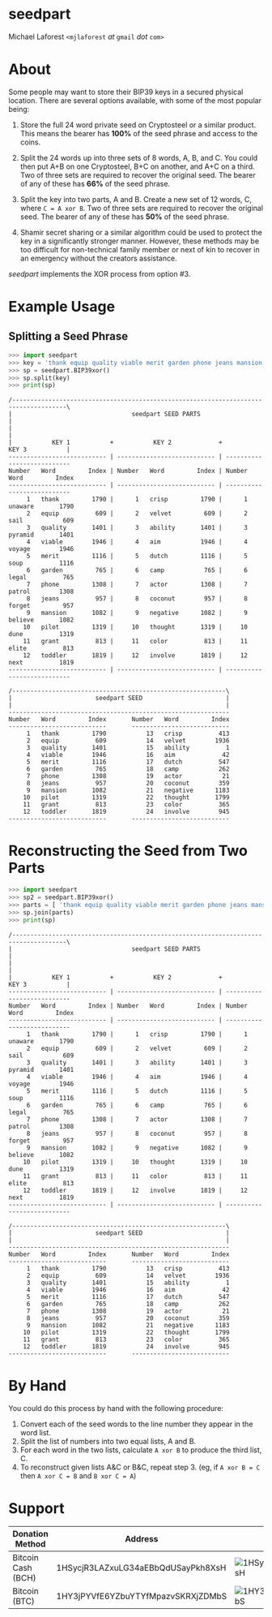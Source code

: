 # seedpart

Michael Laforest `<mjlaforest` *at* `gmail` *dot* `com>`


# About

Some people may want to store their BIP39 keys in a secured physical location.  There are several options available, with some of the most popular being:

1. Store the full 24 word private seed on Cryptosteel or a similar product. This means the bearer has **100%** of the seed phrase and access to the coins.  
  
1. Split the 24 words up into three sets of 8 words, A, B, and C. You could then put A+B on one Cryptosteel, B+C on another, and A+C on a third.  Two of three sets are required to recover the original seed.  The bearer of any of these has **66%** of the seed phrase.  
  
1. Split the key into two parts, A and B.  Create a new set of 12 words, C, where `C = A xor B`. Two of three sets are required to recover the original seed.  The bearer of any of these has **50%** of the seed phrase.

1. Shamir secret sharing or a similar algorithm could be used to protect the key in a significantly stronger manner.  However, these methods may be too difficult for non-technical family member or next of kin to recover in an emergency without the creators assistance.
  
*seedpart* implements the XOR process from option #3.

# Example Usage

## Splitting a Seed Phrase
```python
>>> import seedpart
>>> key = 'thank equip quality viable merit garden phone jeans mansion pilot grant toddler crisp velvet ability aim dutch camp actor coconut negative thought color involve'
>>> sp = seedpart.BIP39xor()
>>> sp.split(key)
>>> print(sp)
```
```
/-------------------------------------------------------------------------------------\
|                                 seedpart SEED PARTS                                 |
|                                                                                     |
|           KEY 1           +           KEY 2             +           KEY 3           |
--------------------------- | --------------------------- | ---------------------------
Number   Word         Index | Number   Word         Index | Number   Word         Index
--------------------------- | --------------------------- | ---------------------------
     1   thank         1790 |      1   crisp         1790 |      1   unaware       1790
     2   equip          609 |      2   velvet         609 |      2   sail           609
     3   quality       1401 |      3   ability       1401 |      3   pyramid       1401
     4   viable        1946 |      4   aim           1946 |      4   voyage        1946
     5   merit         1116 |      5   dutch         1116 |      5   soup          1116
     6   garden         765 |      6   camp           765 |      6   legal          765
     7   phone         1308 |      7   actor         1308 |      7   patrol        1308
     8   jeans          957 |      8   coconut        957 |      8   forget         957
     9   mansion       1082 |      9   negative      1082 |      9   believe       1082
    10   pilot         1319 |     10   thought       1319 |     10   dune          1319
    11   grant          813 |     11   color          813 |     11   elite          813
    12   toddler       1819 |     12   involve       1819 |     12   next          1819
--------------------------- | --------------------------- | ---------------------------

/-----------------------------------------------------------\
|                       seedpart SEED                       |
|                                                           |
-------------------------------------------------------------
Number   Word         Index       Number   Word         Index
---------------------------       ---------------------------
     1   thank         1790           13   crisp          413
     2   equip          609           14   velvet        1936
     3   quality       1401           15   ability          1
     4   viable        1946           16   aim             42
     5   merit         1116           17   dutch          547
     6   garden         765           18   camp           262
     7   phone         1308           19   actor           21
     8   jeans          957           20   coconut        359
     9   mansion       1082           21   negative      1183
    10   pilot         1319           22   thought       1799
    11   grant          813           23   color          365
    12   toddler       1819           24   involve        945
---------------------------       ---------------------------
```
# Reconstructing the Seed from Two Parts
```python
>>> import seedpart
>>> sp2 = seedpart.BIP39xor()
>>> parts = [ 'thank equip quality viable merit garden phone jeans mansion pilot grant toddler', None, 'unaware sail pyramid voyage soup legal patrol forget believe dune elite next' ]
>>> sp.join(parts)
>>> print(sp)
```
```
/-------------------------------------------------------------------------------------\
|                                 seedpart SEED PARTS                                 |
|                                                                                     |
|           KEY 1           +           KEY 2             +           KEY 3           |
--------------------------- | --------------------------- | ---------------------------
Number   Word         Index | Number   Word         Index | Number   Word         Index
--------------------------- | --------------------------- | ---------------------------
     1   thank         1790 |      1   crisp         1790 |      1   unaware       1790
     2   equip          609 |      2   velvet         609 |      2   sail           609
     3   quality       1401 |      3   ability       1401 |      3   pyramid       1401
     4   viable        1946 |      4   aim           1946 |      4   voyage        1946
     5   merit         1116 |      5   dutch         1116 |      5   soup          1116
     6   garden         765 |      6   camp           765 |      6   legal          765
     7   phone         1308 |      7   actor         1308 |      7   patrol        1308
     8   jeans          957 |      8   coconut        957 |      8   forget         957
     9   mansion       1082 |      9   negative      1082 |      9   believe       1082
    10   pilot         1319 |     10   thought       1319 |     10   dune          1319
    11   grant          813 |     11   color          813 |     11   elite          813
    12   toddler       1819 |     12   involve       1819 |     12   next          1819
--------------------------- | --------------------------- | ---------------------------

/-----------------------------------------------------------\
|                       seedpart SEED                       |
|                                                           |
-------------------------------------------------------------
Number   Word         Index       Number   Word         Index
---------------------------       ---------------------------
     1   thank         1790           13   crisp          413
     2   equip          609           14   velvet        1936
     3   quality       1401           15   ability          1
     4   viable        1946           16   aim             42
     5   merit         1116           17   dutch          547
     6   garden         765           18   camp           262
     7   phone         1308           19   actor           21
     8   jeans          957           20   coconut        359
     9   mansion       1082           21   negative      1183
    10   pilot         1319           22   thought       1799
    11   grant          813           23   color          365
    12   toddler       1819           24   involve        945
---------------------------       ---------------------------
```

# By Hand

You could do this process by hand with the following procedure:  
1. Convert each of the seed words to the line number they appear in the word list.
1. Split the list of numbers into two equal lists, A and B.
1. For each word in the two lists, calculate `A xor B` to produce the third list, C.
1. To reconstruct given lists A&C or B&C, repeat step 3. (eg, if `A xor B = C` then `A xor C = B` and `B xor C = A`)

# Support

Donation Method | Address | QR Code
--- | --- | ---
Bitcoin Cash (BCH) | 1HSycjR3LAZxuLG34aEBbQdUSayPkh8XsH | ![1HSycjR3LAZxuLG34aEBbQdUSayPkh8XsH](https://raw.github.com/MJL85/natlas/master/docs/donate/BCH.png "Bitcoin Cash (BCH)")
Bitcoin (BTC) | 1HY3jPYVfE6YZbuYTYfMpazvSKRXjZDMbS  | ![1HY3jPYVfE6YZbuYTYfMpazvSKRXjZDMbS](https://raw.github.com/MJL85/natlas/master/docs/donate/BTC.png "Bitcoin (BTC)")

